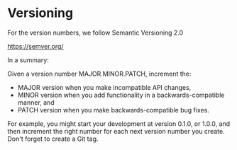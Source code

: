 # Versioning
For the version numbers, we follow Semantic Versioning 2.0

https://semver.org/

In a summary:

Given a version number MAJOR.MINOR.PATCH, increment the:
* MAJOR version when you make incompatible API changes,
* MINOR version when you add functionality in a backwards-compatible manner, and
* PATCH version when you make backwards-compatible bug fixes.

For example, you might start your development at version 0.1.0, or 1.0.0, and then increment the right number for each next version number you create.
Don't forget to create a Git tag.

